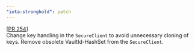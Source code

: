 ```yaml
---
"iota-stronghold": patch
---
```


[[PR 254](https://github.com/iotaledger/stronghold.rs/pull/254)]  
Change key handling in the `SecureClient` to avoid unnecessary cloning of keys.
Remove obsolete VaultId-HashSet from the `SecureClient`.
